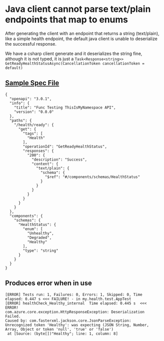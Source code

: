 # Java client cannot parse text/plain endpoints that map to enums

After generating the client with an endpoint that returns a string (text/plain), like a simple health endpoint, the default java client is unable to deserialize the successful response.

We have a csharp client generate and it deserializes the string fine, although it is not typed, it is just a `Task<Response<string>> GetReadyHealthStatusAsync(CancellationToken cancellationToken = default)`

## [Sample Spec File](https://github.com/ddevoogt/autoresttesting/blob/main/openapi.json)
```
{
  "openapi": "3.0.1",
  "info": {
    "title": "Func Testing ThisIsMyNamespace API",
    "version": "0.0.0"
  },
  "paths": {
    "/health/ready": {
      "get": {
        "tags": [
          "Health"
        ],
        "operationId": "GetReadyHealthStatus",
        "responses": {
          "200": {
            "description": "Success",
            "content": {
              "text/plain": {
                "schema": {
                  "$ref": "#/components/schemas/HealthStatus"
                }
              }
            }
          }
        }
      }
    }
  },
  "components": {
    "schemas": {
      "HealthStatus": {
        "enum": [
          "Unhealthy",
          "Degraded",
          "Healthy"
        ],
        "type": "string"
      }
    }
  }
}
```

## Produces error when in use
```
[ERROR] Tests run: 1, Failures: 0, Errors: 1, Skipped: 0, Time elapsed: 0.447 s <<< FAILURE! - in my.health.test.AppTest
[ERROR] healthCheck_Healthy_internal  Time elapsed: 0.445 s  <<< ERROR!
com.azure.core.exception.HttpResponseException: Deserialization Failed.
Caused by: com.fasterxml.jackson.core.JsonParseException: 
Unrecognized token 'Healthy': was expecting (JSON String, Number, Array, Object or token 'null', 'true' or 'false')
 at [Source: (byte[])"Healthy"; line: 1, column: 8]
 ```
